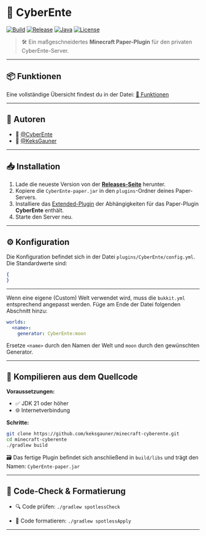 # 🦆 CyberEnte

[![Build](https://img.shields.io/github/actions/workflow/status/keksgauner/minecraft-cyberente/build.yml?branch=master&label=Build&style=for-the-badge)](https://github.com/keksgauner/minecraft-cyberente/actions)
[![Release](https://img.shields.io/github/v/release/keksgauner/minecraft-cyberente?label=Release&style=for-the-badge)](https://github.com/keksgauner/minecraft-cyberente/releases)
[![Java](https://img.shields.io/badge/Java-21+-orange?style=for-the-badge&logo=openjdk)](https://jdk.java.net/21/)
[![License](https://img.shields.io/github/license/keksgauner/minecraft-cyberente?style=for-the-badge)](https://github.com/keksgauner/minecraft-cyberente/blob/main/LICENSE)

> 🛠️ Ein maßgeschneidertes **Minecraft Paper-Plugin** für den privaten CyberEnte-Server.

---

## 📦 Funktionen

Eine vollständige Übersicht findest du in der Datei: [📄 Funktionen](TODO.md)

---

## 👥 Autoren

- 🐤 [@CyberEnte](https://www.github.com/cyberente)
- 🍪 [@KeksGauner](https://www.github.com/keksgauner)

---

## 📥 Installation

1. Lade die neueste Version von der [**Releases-Seite**](https://github.com/keksgauner/minecraft-cyberente/releases) herunter.
2. Kopiere die `CyberEnte-paper.jar` in den `plugins`-Ordner deines Paper-Servers.
3. Installiere das [Extended-Plugin](https://github.com/keksgauner/minecraft-cyberente-extended) der Abhängigkeiten für das Paper-Plugin **CyberEnte** enthält.
4. Starte den Server neu.

---

## ⚙️ Konfiguration
Die Konfiguration befindet sich in der Datei `plugins/CyberEnte/config.yml`.
Die Standardwerte sind:

```json
{
}
```

---

Wenn eine eigene (Custom) Welt verwendet wird, muss die `bukkit.yml` entsprechend angepasst werden.
Füge am Ende der Datei folgenden Abschnitt hinzu:

```yaml
worlds:
  <name>:
    generator: CyberEnte:moon
```

Ersetze `<name>` durch den Namen der Welt und `moon` durch den gewünschten Generator.

---

## 🧪 Kompilieren aus dem Quellcode

**Voraussetzungen:**

- ✅ JDK 21 oder höher
- 🌐 Internetverbindung

**Schritte:**

```bash
git clone https://github.com/keksgauner/minecraft-cyberente.git
cd minecraft-cyberente
./gradlew build
```

🗃️ Das fertige Plugin befindet sich anschließend in `build/libs` und trägt den Namen:
`CyberEnte-paper.jar`

---

## 🧹 Code-Check & Formatierung

- 🔍 Code prüfen:
  `./gradlew spotlessCheck`

- 🎨 Code formatieren:
  `./gradlew spotlessApply`

---
